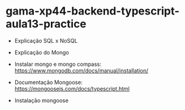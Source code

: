 # gama-xp44-backend-typescript-aula13-practice

 - Explicação SQL x NoSQL
 
 - Explicação do Mongo
 
 - Instalar mongo e mongo compass: https://www.mongodb.com/docs/manual/installation/
 
 - Documentação Mongoose: https://mongoosejs.com/docs/typescript.html
 
 - Instalação mongoose